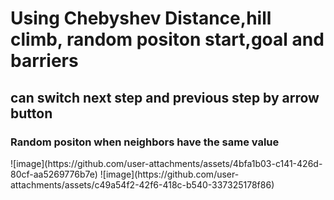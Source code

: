 <h1>Using Chebyshev Distance,hill climb, random positon start,goal and barriers</h1>
<h2>can switch next step and previous step by arrow button</h2>
<h3>Random positon when neighbors have the same value</h3>
![image](https://github.com/user-attachments/assets/4bfa1b03-c141-426d-80cf-aa5269776b7e)
![image](https://github.com/user-attachments/assets/c49a54f2-42f6-418c-b540-337325178f86)
